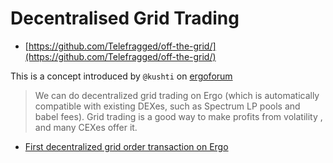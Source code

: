 # Decentralised Grid Trading

- [https://github.com/Telefragged/off-the-grid/](https://github.com/Telefragged/off-the-grid/)

This is a concept introduced by `@kushti` on [ergoforum](https://www.ergoforum.org/t/decentralized-grid-trading-on-ergo/)

> We can do decentralized grid trading on Ergo (which is automatically compatible with existing DEXes, such as Spectrum LP pools and babel fees). Grid trading is a good way to make profits from volatility , and many CEXes offer it.

- [First decentralized grid order transaction on Ergo](https://twitter.com/chepurnoy/status/1582657292834861057)

